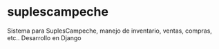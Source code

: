 # suplescampeche
Sistema para SuplesCampeche, manejo de inventario, ventas, compras, etc.. Desarrollo en Django
